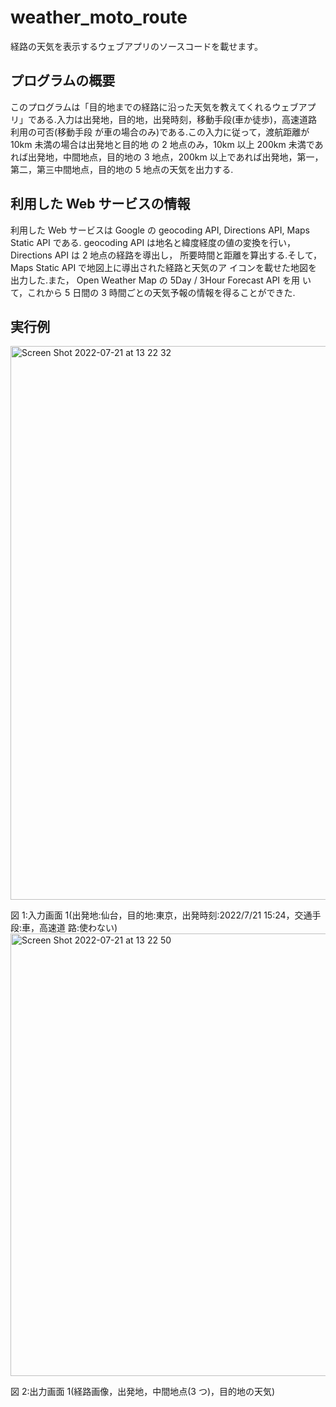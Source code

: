 # weather_moto_route
経路の天気を表示するウェブアプリのソースコードを載せます。

## プログラムの概要
このプログラムは「目的地までの経路に沿った天気を教えてくれるウェブアプリ」である.入力は出発地，目的地，出発時刻，移動手段(車か徒歩)，高速道路利用の可否(移動手段 が車の場合のみ)である.この入力に従って，渡航距離が 10km 未満の場合は出発地と目的地 の 2 地点のみ，10km 以上 200km 未満であれば出発地，中間地点，目的地の 3 地点，200km 以上であれば出発地，第一，第二，第三中間地点，目的地の 5 地点の天気を出力する.
## 利用した Web サービスの情報
利用した Web サービスは Google の geocoding API, Directions API, Maps Static API である.
geocoding API は地名と緯度経度の値の変換を行い，Directions API は 2 地点の経路を導出し， 所要時間と距離を算出する.そして，Maps Static API で地図上に導出された経路と天気のア イコンを載せた地図を出力した.また， Open Weather Map の 5Day / 3Hour Forecast API を用 いて，これから 5 日間の 3 時間ごとの天気予報の情報を得ることができた.

## 実行例
<img width="886" alt="Screen Shot 2022-07-21 at 13 22 32" src="https://github.com/Nayase/weather_moto_route/assets/89143880/3f1640b9-86a7-4e46-9810-b56e0ace8463">

図 1:入力画面 1(出発地:仙台，目的地:東京，出発時刻:2022/7/21 15:24，交通手段:車，高速道 路:使わない)
<img width="708" alt="Screen Shot 2022-07-21 at 13 22 50" src="https://github.com/Nayase/weather_moto_route/assets/89143880/19e601e9-8042-4065-a75b-b862c9ab7d77">

図 2:出力画面 1(経路画像，出発地，中間地点(3 つ)，目的地の天気)

